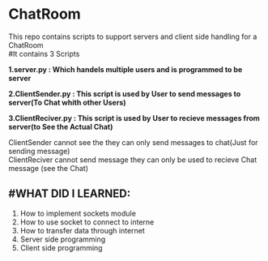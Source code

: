 # ChatRoom
This repo contains scripts to support servers and client side handling for a ChatRoom  
#It contains 3 Scripts

  **1.server.py  :        Which handels multiple users and is programmed to be server**
  
  **2.ClientSender.py :   This script is used by User to send messages to server(To Chat whith other Users)**
  
  **3.ClientReciver.py :  This script is used by User to recieve messages from server(to See the Actual Chat)**

ClientSender cannot see the they can only send messages to chat(Just for sending message)   
ClientReciver cannot send message they can only be used to recieve Chat message (see the Chat)   

#WHAT DID I LEARNED:
----------------------------------------------
1. How to implement sockets module
1. How to use socket to connect to interne
1. How to transfer data through internet
1. Server side programming
1. Client side programming
